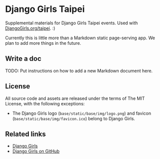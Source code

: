 # Django Girls Taipei

Supplemental materials for Django Girls Taipei events. Used with [DjangoGirls.org/taipei](http://djangogirls.org/taipei). :)

Currently this is little more than a Markdown static page-serving app. We plan to add more things in the future.


## Write a doc

TODO: Put instructions on how to add a new Markdown document here.


## License

All source code and assets are released under the terms of The MIT License, with the following exceptions:

* The Django Girls logo (`base/static/base/img/logo.png`) and favicon (`base/static/base/img/favicon.ico`) belong to Django Girls.


## Related links

* [Django Girls](http://djangogirls.org)
* [Django Girls on GitHub](https://github.com/DjangoGirls)

